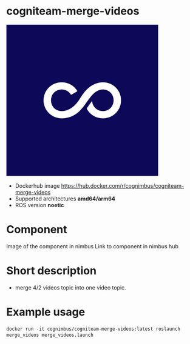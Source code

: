 # cogniteam-merge-videos

<img src="./cogniteam-merge-videos/Cogniteam_CMYK_Social_white_on_aubergine.jpg" alt="cogniteam-merge-videos" width="400"/>

* Dockerhub image https://hub.docker.com/r/cognimbus/cogniteam-merge-videos
* Supported architectures <b>amd64/arm64</b>
* ROS version <b>noetic</b>


# Component
Image of the component in nimbus
Link to component in nimbus hub

# Short description
* merge 4/2 videos topic into one video topic.

# Example usage
```
docker run -it cognimbus/cogniteam-merge-videos:latest roslaunch merge_videos merge_videos.launch
```



